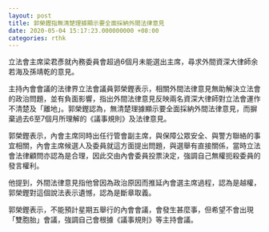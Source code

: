 ```yaml
---
layout: post
title: 郭榮鏗指無清楚理據顯示要全面採納外間法律意見
date: 2020-05-04 15:17:23.000000000 +08:00
categories: rthk
---
```


立法會主席梁君彥就內務委員會超過6個月未能選出主席，尋求外間資深大律師余若海及孫靖乾的意見。

主持內會會議的法律界立法會議員郭榮鏗表示，相關外間法律意見無助解決立法會的政治問題，並有負面影響，指出外間法律意見反映兩名資深大律師對立法會運作不清楚及「離地」。郭榮鏗認為，無清楚理據顯示要全面採納外間法律意見，而摒棄過去6至7個月所理解的《議事規則》及法律意見。

郭榮鏗表示，內會主席同時出任行管會副主席，與保障公眾安全、與警方聯絡的事宜相關，內會主席候選人及委員就這方面提出問題，與選舉有直接關係，當時立法會法律顧問亦認為是合理，因此交由內會委員投票決定，強調自己無權扼殺委員的發言權利。

他提到，外間法律意見指他曾因為政治原因而推延內會選主席過程，認為是越權，郭榮鏗對這個說法表示遺憾，認為是斷章取義。

郭榮鏗表示，不能預計星期五舉行的內會會議，會發生甚麼事，但希望不會出現「雙胞胎」會議，強調自己會根據《議事規則》等主持會議。
